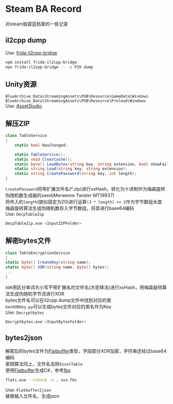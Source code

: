 # Steam BA Record

对steam版碧蓝档案的一些记录

## il2cpp dump

Use: [frida-il2cpp-bridge](https://github.com/vfsfitvnm/frida-il2cpp-bridge)

```bash
npm install frida-il2cpp-bridge
npx frida-il2cpp-bridge -- -p PID dump
```

## Unity资源
`BlueArchive_Data\StreamingAssets\PUB\Resource\GameData\Windows`  
`BlueArchive_Data\StreamingAssets\PUB\Resource\Preload\Windows`  
Use: [AssetStudio](https://github.com/Perfare/AssetStudio)

## 解压ZIP
```csharp
class TableService
{
    static bool HasChanged;

    static TableService();
    static void ClearCache();
    static byte[] LoadBytes(string key, string extension, bool showFailedPopup);
    static string Load(string key, string extension);
    static string CreatePassword(string key, int length);
}
```
`CreatePassword`将带扩展文件名(*.zip)进行xxHash，转化为十进制作为梅森旋转伪随机数生成器的seed(Mersenne Twister MT19937)  
将传入的`length`(貌似固定为20)进行运算`(3 * length) >> 2`作为字节数组长度  
梅森旋转算法生成伪随机数存入字节数组，将其进行base64编码  
Use: `DecpTableZip`
```bash
DecpTableZip.exe <InputZIPFolder>
```

## 解密bytes文件
```csharp
class TableEncryptionService
{
static byte[] CreateKey(string name);
static byte[] XOR(string name, byte[] bytes);
...
}
```
`XOR`用区分单词大小写不带扩展名的文件名(大驼峰法)进行xxHash，用梅森旋转算法生成伪随机字节流进行XOR  
bytes文件名可以在il2cpp dump文件中找到对应的类  
`GenXORKey.py`可以生成bytes文件对应的类名作为Key  
Use: `Decryptbytes`
```bash
Decryptbytes.exe <InputBytesFolder>
```

## bytes2json
解密后的bytes文件为[Flatbuffer](https://github.com/google/flatbuffers)类型，字段部分XOR加密，字符串还经过base64编码  
密钥算法同上，文件名去除`ExcelTable`  
使用[Flatbuffer](https://github.com/google/flatbuffers/releases/)生成C#，参考[fbs](https://github.com/shiikwi/SteamBARecord/blob/main/fbs/AcademyFavorSchedule.fbs)
```bash
flatc.exe --csharp -o . xxx.fbs
```
Use: `Flatbuffer2json`  
替换输入文件名，生成json
